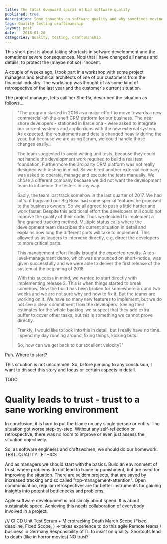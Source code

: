 ```yaml
---
title: The fatal downward spiral of bad software quality
published: true
description: Some thoughts on software quality and why sometimes moving slowly makes total sense
tags: Quality testing craftsmanship
layout: post
date:   2018-01-20
categories: Quality, testing, craftsmanship
---
```


This short post is about taking shortcuts in sofware development and the sometimes severe consequences. Note that I have changed all names and details, to protect the (maybe not so) innocent.

A couple of weeks ago, I took part in a workshop with some project managers and technical architects of one of our customers from the financial industry. The workshop was thought of as some kind of retrospective of the last year and the customer's current situation.

The project manager, let's call her She-Ra, described the situation as follows...

>"The program started in 2016 as a major effort to move towards a new commercial-of-the-shelf CRM platform for our business. The near shore developers - stationed in Barcelona - were asked to integrate our current systems and applications with the new external system. As expected, the requirements and details changed heavily during the year, but because we are using Scrum, we could handle those changes easily._
>
>The team suggested to avoid writing unit tests, because they could not handle the development work required to build a real test foundation. Furthermore the 3rd party CRM platform was not really designed with testing in mind. So we hired another external company was asked to operate, manage and execute the tests manually. We chose a different company because we did not want the development team to influence the testers in any way.
>
>Sadly, the team lost track somehow in the last quarter of 2017. We had lot's of bugs and our Big Boss had some special features he promised to the business owners. So we all agreed to push a little harder and work faster. Despite this additional effort the developers still could not improve the quality of their code.
>Thus we decided to implement a fine grained tracking method. Multiple status calls where the development team describes the current situation in detail and explains how long the different parts will take to implement. This allowed us as leaders to intervene directly, e.g. direct the developers to more critical parts.
>
>This management effort finally brought the expected results. A top-level-management demo, which was announced on short-notice, was given successfully and we were able to deliver the first release of the system at the beginning of 2018.
>
>With this success in mind, we wanted to start directly with implementing release 2. This is when things started to break somehow. Now the build has been broken for somewhere around two weeks and we are not sure why and how to fix it. But the teams are working on it. We have so many new features to implement, but we do not see a clear commitment from the developers. Seeing their estimates for the whole backlog, we suspect that they add extra buffer to cover other tasks, but this is something we cannot prove directly.
>
>Frankly, I would like to look into this in detail, but I really have no time. I spend my day running around, fixing things, kicking buts.
>
>So, how can we get back to our excellent velocity?"

Puh. Where to start?

This situation is not uncommon. So, before jumping to any conclusion, I want to dissect this story and focus on certain aspects in detail. 

TODO

# Quality leads to trust - trust to a sane working environment

In conclusion, it is hard to put the blame on any single person or entity. The situation got worse step-by-step. Without any self-reflection or retrospective, there was no room to improve or even just assess the situation objectively.

So, as software engineers and craftswomen, we should do our homework. TEST..QUALITY...ETHICS

And as managers we should start with the basics. Build an environment of trust, where problems do not lead to blame or punishment, but are used for improving the situation. There are seldom projects, that are saved by increased tracking and so called "top-management-attention". Open communication, regular retrospectives are far better instruments for gaining insights into potential bottlenecks and problems.

Agile software development is not simply about speed. It is about sustainable speed. Achieving this needs collaboration of everybody involved in a project.

///
CI CD
Unit Test
Scrum + Microtracking
Death March
Scope (Fixed deadline, Fixed Scope, ) -> takes experience to do this agile
Remote teams / business in Germany
Responsibility of TL to insist on quality.
Shortcuts lead to death (like in horror movies)
NO trust?




